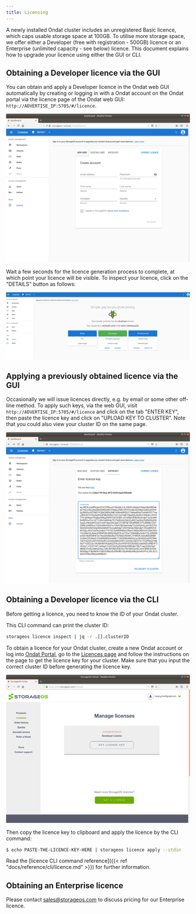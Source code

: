 ```yaml
---
title: Licensing
---
```



A newly installed Ondat cluster includes an unregistered Basic licence,
which caps usable storage space at 100GB.  To utilise more storage space, we
offer either a Developer (free with registration - 500GB) licence or an
Enterprise (unlimited capacity - see below) licence. This document explains how
to upgrade your licence using either the GUI or CLI.

## Obtaining a Developer licence via the GUI

You can obtain and apply a Developer licence in the Ondat web GUI
automatically by creating or logging in with a Ondat account on the
Ondat portal via the licence page of the Ondat web GUI:
`http://ADVERTISE_IP:5705/#/licence`.

![Licence Login](/images/docs/operations/licensing/licence-login.png)

Wait a few seconds for the licence generation process to complete, at which
point your licence will be visible. To inspect your licence, click on the
"DETAILS" button as follows:

![Developer Licence](/images/docs/operations/licensing/developer-licence.png)

## Applying a previously obtained licence via the GUI

Occasionally we will issue licences directly, e.g. by email or some other
off-line method. To apply such keys, via the web GUI, visit
`http://ADVERTISE_IP:5705/#/licence` and click on the tab "ENTER KEY", then
paste the licence key and click on "UPLOAD KEY TO CLUSTER". Note that you could
also view your cluster ID on the same page.

![Apply Licence Key](/images/docs/operations/licensing/apply-licence-key.png)

## Obtaining a Developer licence via the CLI

Before getting a licence, you need to know the ID of your Ondat cluster.

This CLI command can print the cluster ID:

```bash
storageos licence inspect | jq -r .[].clusterID
```

To obtain a licence for your Ondat cluster, create a new Ondat account
or log into [Ondat Portal](https://my.storageos.com), go to the [Licences
page](https://my.storageos.com/licenses) and follow the instructions on the
page to get the licence key for your cluster. Make sure that you input the
correct cluster ID before generating the licence key.

![Get Licence](/images/docs/operations/licensing/get-licence.png)

Then copy the licence key to clipboard and apply the licence by the CLI command:

```bash
$ echo PASTE-THE-LICENCE-KEY-HERE | storageos licence apply --stdin
```

Read the [licence CLI command reference]({{< ref
"docs/reference/cli/licence.md" >}}) for further information.

## Obtaining an Enterprise licence

Please contact [sales@storageos.com](mailto:sales@storageos.com) to discuss
pricing for our Enterprise licence.



